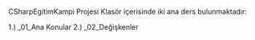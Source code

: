 CSharpEgitimKampi Projesi
Klasör içerisinde iki ana ders bulunmaktadır:

1.) _01_Ana Konular
2.) _02_Değişkenler

